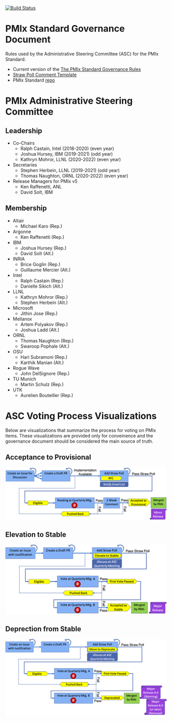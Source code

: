 [![Build Status](https://travis-ci.org/pmix/governance.svg?branch=master)](https://travis-ci.org/pmix/governance)

# PMIx Standard Governance Document

Rules used by the Administrative Steering Committee (ASC) for the PMIx Standard.

 * Current version of the [The PMIx Standard Governance Rules](https://pmix.org/wp-content/uploads/2019/08/pmix-governance.pdf)
 * [Straw Poll Comment Template](https://github.com/pmix/governance/blob/master/StrawPollComment.txt)
 * PMIx Standard [repo](https://github.com/pmix/pmix-standard)

# PMIx Administrative Steering Committee

## Leadership

* Co-Chairs
  * Ralph Castain, Intel (2018-2020) (even year)
  * Joshua Hursey, IBM (2019-2021) (odd year)
  * Kathryn Mohror, LLNL (2020-2022) (even year)
* Secretaries
  * Stephen Herbein, LLNL (2019-2021) (odd year)
  * Thomas Naughton, ORNL (2020-2022) (even year)
* Release Managers for PMIx v5
  * Ken Raffenetti, ANL
  * David Solt, IBM

## Membership

* Altair
  * Michael Karo (Rep.)
* Argonne
  * Ken Raffenetti (Rep.)
* IBM
  * Joshua Hursey (Rep.)
  * David Solt (Alt.)
* INRIA
  * Brice Goglin (Rep.)
  * Guillaume Mercier (Alt.)
* Intel
  * Ralph Castain (Rep.)
  * Danielle Sikich (Alt.)
* LLNL
  * Kathryn Mohror (Rep.)
  * Stephen Herbein (Alt.)
* Microsoft
  * Jithin Jose (Rep.)
* Mellanox
  * Artem Polyakov (Rep.)
  * Joshua Ladd (Alt.)
* ORNL
  * Thomas Naughton (Rep.)
  * Swaroop Pophale (Alt.)
* OSU
  * Hari Subramoni (Rep.)
  * Karthik Manian (Alt.)
* Rogue Wave
  * John DelSignore (Rep.)
* TU Munich
  * Martin Schulz (Rep.)
* UTK
  * Aurelien Bouteiller (Rep.)

# ASC Voting Process Visualizations

Below are visualizations that summarize the process for voting on PMIx items.
These visualizations are provided only for conveinence and the governance
document should be considered the main source of truth.

## Acceptance to Provisional

![accepting-to-provisional](images/accepting-to-provisional.png)

## Elevation to Stable

![elevating-to-stable](images/elevating-to-stable.png)

## Deprection from Stable

![deprecating-from-stable](images/deprecating-from-stable.png)
